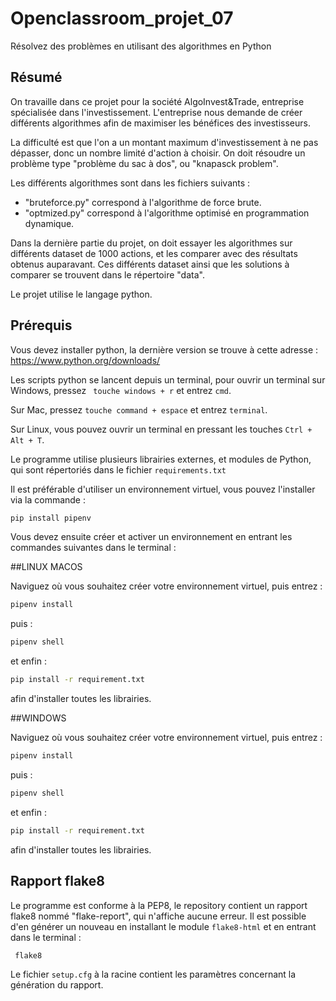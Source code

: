 # Openclassroom_projet_07
Résolvez des problèmes en utilisant des algorithmes en Python


## Résumé

On travaille dans ce projet pour la société AlgoInvest&Trade, entreprise spécialisée dans l'investissement.
L'entreprise nous demande de créer différents algorithmes afin de maximiser les bénéfices des investisseurs.

La difficulté est que l'on a un montant maximum d'investissement à ne pas dépasser, donc un nombre limité d'action à choisir.
On doit résoudre un problème type "problème du sac à dos", ou "knapasck problem".


Les différents algorithmes sont dans les fichiers suivants :
 - "bruteforce.py"
correspond à l'algorithme de force brute.
 - "optmized.py"
correspond à l'algorithme optimisé en programmation dynamique.

Dans la dernière partie du projet, on doit essayer les algorithmes sur différents dataset de 1000 actions, et les comparer avec des résultats obtenus auparavant.
Ces différents dataset ainsi que les solutions à comparer se trouvent dans le répertoire "data".


Le projet utilise le langage python.


## Prérequis

Vous devez installer python, la dernière version se trouve à cette adresse :
https://www.python.org/downloads/


Les scripts python se lancent depuis un terminal, pour ouvrir un terminal sur Windows, pressez ``` touche windows + r``` et entrez ```cmd```.

Sur Mac, pressez ```touche command + espace``` et entrez ```terminal```.

Sur Linux, vous pouvez ouvrir un terminal en pressant les touches ```Ctrl + Alt + T```.

Le programme utilise plusieurs librairies externes, et modules de Python, qui sont répertoriés dans le fichier ```requirements.txt```


Il est préférable d'utiliser un environnement virtuel, vous pouvez l'installer via la commande :  
```bash
pip install pipenv
```

Vous devez ensuite créer et activer un environnement en entrant les commandes suivantes dans le terminal :

##LINUX MACOS

Naviguez où vous souhaitez créer votre environnement virtuel, puis entrez :

```bash
pipenv install
```
puis :
```bash
pipenv shell
```
et enfin :

```bash
pip install -r requirement.txt
```
afin d'installer toutes les librairies.

##WINDOWS

Naviguez où vous souhaitez créer votre environnement virtuel, puis entrez :

```bash
pipenv install
```
puis :
```bash
pipenv shell
```
et enfin :

```bash
pip install -r requirement.txt
```
afin d'installer toutes les librairies.


## Rapport flake8

Le programme est conforme à la PEP8, le repository contient un rapport flake8 nommé "flake-report", qui n'affiche aucune erreur. Il est possible d'en générer un nouveau en installant le module ```flake8-html``` et en entrant dans le terminal :

```bash
 flake8
```

Le fichier ```setup.cfg``` à la racine contient les paramètres concernant la génération du rapport.
